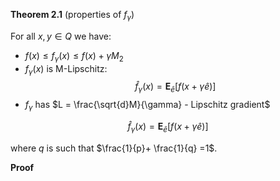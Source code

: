 **Theorem 2.1** (properties of $f_\gamma$)

For all $x,y \in Q$ we have:
- $f(x) \le f_{\gamma}(x) \le f(x) + \gamma M_2$
- $f_\gamma(x)$ is M-Lipschitz:
$$
\hat{f}_\gamma(x) = \mathbf{E}_{\hat{e}} [f(x+\gamma \hat{e})]
$$
- $f_\gamma$ has $L = \frac{\sqrt{d}M}{\gamma} - Lipschitz gradient$

$$
\hat{f}_\gamma(x) = \mathbf{E}_{\hat{e}} [f(x+\gamma \hat{e})]
$$

where $q$ is such that $\frac{1}{p}+ \frac{1}{q} =1$.


**Proof**





